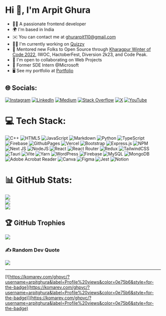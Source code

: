 # Hi 👋, I'm Arpit Ghura

* 👨‍💻 A passionate frontend developer
* 🌍 I'm based in India
* ✉️ You can contact me at [ghurarpit110@gmail.com](mailto:ghurarpit110@gmail.com)
* 👨‍💻 I'm currently working on [Quizzy](https://github.com/arpitghura/quizzy)
* 🚀 Mentored new Folks to Open Source through [Kharagpur Winter of Code 2022](https://github.com/kossiitkgp/public-files/blob/master/KWoC/2022-Certificates/Mentor/arpitghura.pdf), IWOC, HactoberFest, Diversion 2k23, and Code Peak.
* 🤝 I'm open to collaborating on Web Projects
* 💼 Former SDE Intern @Microsoft
* 🖥️ See my portfolio at [Portfolio](http://arpitg.vercel.app)

## 🌐 Socials:
[![Instagram](https://img.shields.io/badge/Instagram-%23E4405F.svg?logo=Instagram&logoColor=white)](https://instagram.com/ghura.arpit) [![LinkedIn](https://img.shields.io/badge/LinkedIn-%230077B5.svg?logo=linkedin&logoColor=white)](https://linkedin.com/in/arpitghura) [![Medium](https://img.shields.io/badge/Medium-12100E?logo=medium&logoColor=white)](https://medium.com/@arpitghura) [![Stack Overflow](https://img.shields.io/badge/-Stackoverflow-FE7A16?logo=stack-overflow&logoColor=white)](https://stackoverflow.com/users/arpitghura) [![X](https://img.shields.io/badge/X-black.svg?logo=X&logoColor=white)](https://x.com/arpitghura) [![YouTube](https://img.shields.io/badge/YouTube-%23FF0000.svg?logo=YouTube&logoColor=white)](https://youtube.com/@@arpitghura) 

# 💻 Tech Stack:
![C++](https://img.shields.io/badge/c++-%2300599C.svg?style=for-the-badge&logo=c%2B%2B&logoColor=white) ![HTML5](https://img.shields.io/badge/html5-%23E34F26.svg?style=for-the-badge&logo=html5&logoColor=white) ![JavaScript](https://img.shields.io/badge/javascript-%23323330.svg?style=for-the-badge&logo=javascript&logoColor=%23F7DF1E) ![Markdown](https://img.shields.io/badge/markdown-%23000000.svg?style=for-the-badge&logo=markdown&logoColor=white) ![Python](https://img.shields.io/badge/python-3670A0?style=for-the-badge&logo=python&logoColor=ffdd54) ![TypeScript](https://img.shields.io/badge/typescript-%23007ACC.svg?style=for-the-badge&logo=typescript&logoColor=white) ![Firebase](https://img.shields.io/badge/firebase-%23039BE5.svg?style=for-the-badge&logo=firebase) ![GithubPages](https://img.shields.io/badge/github%20pages-121013?style=for-the-badge&logo=github&logoColor=white) ![Vercel](https://img.shields.io/badge/vercel-%23000000.svg?style=for-the-badge&logo=vercel&logoColor=white) ![Bootstrap](https://img.shields.io/badge/bootstrap-%238511FA.svg?style=for-the-badge&logo=bootstrap&logoColor=white) ![Express.js](https://img.shields.io/badge/express.js-%23404d59.svg?style=for-the-badge&logo=express&logoColor=%2361DAFB) ![NPM](https://img.shields.io/badge/NPM-%23CB3837.svg?style=for-the-badge&logo=npm&logoColor=white) ![Next JS](https://img.shields.io/badge/Next-black?style=for-the-badge&logo=next.js&logoColor=white) ![NodeJS](https://img.shields.io/badge/node.js-6DA55F?style=for-the-badge&logo=node.js&logoColor=white) ![React](https://img.shields.io/badge/react-%2320232a.svg?style=for-the-badge&logo=react&logoColor=%2361DAFB) ![React Router](https://img.shields.io/badge/React_Router-CA4245?style=for-the-badge&logo=react-router&logoColor=white) ![Redux](https://img.shields.io/badge/redux-%23593d88.svg?style=for-the-badge&logo=redux&logoColor=white) ![TailwindCSS](https://img.shields.io/badge/tailwindcss-%2338B2AC.svg?style=for-the-badge&logo=tailwind-css&logoColor=white) ![Tauri](https://img.shields.io/badge/tauri-%2324C8DB.svg?style=for-the-badge&logo=tauri&logoColor=%23FFFFFF) ![Vite](https://img.shields.io/badge/vite-%23646CFF.svg?style=for-the-badge&logo=vite&logoColor=white) ![Yarn](https://img.shields.io/badge/yarn-%232C8EBB.svg?style=for-the-badge&logo=yarn&logoColor=white) ![WordPress](https://img.shields.io/badge/WordPress-%23117AC9.svg?style=for-the-badge&logo=WordPress&logoColor=white) ![Firebase](https://img.shields.io/badge/Firebase-039BE5?style=for-the-badge&logo=Firebase&logoColor=white) ![MySQL](https://img.shields.io/badge/mysql-%2300000f.svg?style=for-the-badge&logo=mysql&logoColor=white) ![MongoDB](https://img.shields.io/badge/MongoDB-%234ea94b.svg?style=for-the-badge&logo=mongodb&logoColor=white) ![Adobe Acrobat Reader](https://img.shields.io/badge/Adobe%20Acrobat%20Reader-EC1C24.svg?style=for-the-badge&logo=Adobe%20Acrobat%20Reader&logoColor=white) ![Canva](https://img.shields.io/badge/Canva-%2300C4CC.svg?style=for-the-badge&logo=Canva&logoColor=white) ![Figma](https://img.shields.io/badge/figma-%23F24E1E.svg?style=for-the-badge&logo=figma&logoColor=white) ![Jest](https://img.shields.io/badge/-jest-%23C21325?style=for-the-badge&logo=jest&logoColor=white) ![Notion](https://img.shields.io/badge/Notion-%23000000.svg?style=for-the-badge&logo=notion&logoColor=white)
# 📊 GitHub Stats:
![](https://github-readme-stats.vercel.app/api?username=arpitghura&theme=merko&hide_border=false&include_all_commits=false&count_private=false)<br/>
![](https://github-readme-streak-stats.herokuapp.com/?user=arpitghura&theme=merko&hide_border=false)<br/>
![](https://github-readme-stats.vercel.app/api/top-langs/?username=arpitghura&theme=merko&hide_border=false&include_all_commits=false&count_private=false&layout=compact)

## 🏆 GitHub Trophies
![](https://github-profile-trophy.vercel.app/?username=arpitghura&theme=gruvbox&no-frame=false&no-bg=true&margin-w=4)

### ✍️ Random Dev Quote
![](https://quotes-github-readme.vercel.app/api?type=horizontal&theme=gruvbox)

---
[![https://komarev.com/ghpvc/?username=arpitghura&label=Profile%20views&color=0e75b6&style=for-the-badge](https://komarev.com/ghpvc/?username=arpitghura&label=Profile%20views&color=0e75b6&style=for-the-badge)](https://komarev.com/ghpvc/?username=arpitghura&label=Profile%20views&color=0e75b6&style=for-the-badge)

<!-- Proudly created with GPRM ( https://gprm.itsvg.in ) -->
